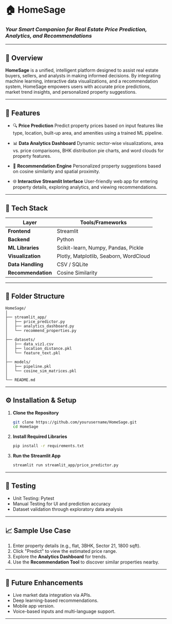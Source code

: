 # 🏠 HomeSage

### *Your Smart Companion for Real Estate Price Prediction, Analytics, and Recommendations*

---

## 📌 Overview

**HomeSage** is a unified, intelligent platform designed to assist real estate buyers, sellers, and analysts in making informed decisions. By integrating machine learning, interactive data visualizations, and a recommendation system, HomeSage empowers users with accurate price predictions, market trend insights, and personalized property suggestions.

---

## 🚀 Features

* 🔍 **Price Prediction**
  Predict property prices based on input features like type, location, built-up area, and amenities using a trained ML pipeline.

* 📊 **Data Analytics Dashboard**
  Dynamic sector-wise visualizations, area vs. price comparisons, BHK distribution pie charts, and word clouds for property features.

* 🧠 **Recommendation Engine**
  Personalized property suggestions based on cosine similarity and spatial proximity.

* 🌐 **Interactive Streamlit Interface**
  User-friendly web app for entering property details, exploring analytics, and viewing recommendations.

---

## 🧠 Tech Stack

| Layer              | Tools/Frameworks                       |
| ------------------ | -------------------------------------- |
| **Frontend**       | Streamlit                              |
| **Backend**        | Python                                 |
| **ML Libraries**   | Scikit-learn, Numpy, Pandas, Pickle    |
| **Visualization**  | Plotly, Matplotlib, Seaborn, WordCloud |
| **Data Handling**  | CSV / SQLite                           |
| **Recommendation** | Cosine Similarity                      |

---

## 📂 Folder Structure

```
HomeSage/
│
├── streamlit_app/
│   ├── price_predictor.py
│   ├── analytics_dashboard.py
│   └── recommend_properties.py
│
├── datasets/
│   ├── data_viz1.csv
│   ├── location_distance.pkl
│   └── feature_text.pkl
│
├── models/
│   ├── pipeline.pkl
│   └── cosine_sim_matrices.pkl
│
└── README.md
```

---

## ⚙️ Installation & Setup

1. **Clone the Repository**

   ```bash
   git clone https://github.com/yourusername/HomeSage.git
   cd HomeSage
   ```

2. **Install Required Libraries**

   ```bash
   pip install -r requirements.txt
   ```

3. **Run the Streamlit App**

   ```bash
   streamlit run streamlit_app/price_predictor.py
   ```

---

## 🧪 Testing

* Unit Testing: Pytest
* Manual Testing for UI and prediction accuracy
* Dataset validation through exploratory data analysis

---

## 📈 Sample Use Case

1. Enter property details (e.g., flat, 3BHK, Sector 21, 1800 sqft).
2. Click "Predict" to view the estimated price range.
3. Explore the **Analytics Dashboard** for trends.
4. Use the **Recommendation Tool** to discover similar properties nearby.

---

## 🌱 Future Enhancements

* Live market data integration via APIs.
* Deep learning-based recommendations.
* Mobile app version.
* Voice-based inputs and multi-language support.

---
